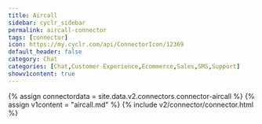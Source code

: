 ```yaml
---
title: Aircall
sidebar: cyclr_sidebar
permalink: aircall-connector
tags: [connector]
icon: https://my.cyclr.com/api/ConnectorIcon/12369
default_header: false
category: Chat
categories: [Chat,Customer Experience,Ecommerce,Sales,SMS,Support]
showv1content: true
---
```

{% assign connectordata = site.data.v2.connectors.connector-aircall %}
{% assign v1content = "aircall.md" %}
{% include v2/connector/connector.html %}	